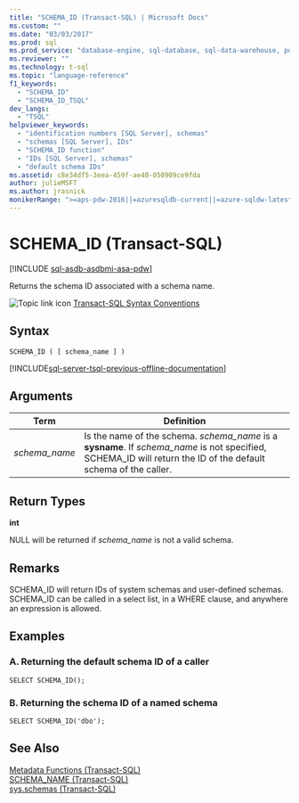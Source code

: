 ```yaml
---
title: "SCHEMA_ID (Transact-SQL) | Microsoft Docs"
ms.custom: ""
ms.date: "03/03/2017"
ms.prod: sql
ms.prod_service: "database-engine, sql-database, sql-data-warehouse, pdw"
ms.reviewer: ""
ms.technology: t-sql
ms.topic: "language-reference"
f1_keywords: 
  - "SCHEMA_ID"
  - "SCHEMA_ID_TSQL"
dev_langs: 
  - "TSQL"
helpviewer_keywords: 
  - "identification numbers [SQL Server], schemas"
  - "schemas [SQL Server], IDs"
  - "SCHEMA_ID function"
  - "IDs [SQL Server], schemas"
  - "default schema IDs"
ms.assetid: c8e34df5-3eea-459f-ae40-050909ce9fda
author: julieMSFT
ms.author: jrasnick
monikerRange: ">=aps-pdw-2016||=azuresqldb-current||=azure-sqldw-latest||>=sql-server-2016||=sqlallproducts-allversions||>=sql-server-linux-2017||=azuresqldb-mi-current"
---
```

# SCHEMA_ID (Transact-SQL)
[!INCLUDE [sql-asdb-asdbmi-asa-pdw](../../includes/applies-to-version/sql-asdb-asdbmi-asa-pdw.md)]

  Returns the schema ID associated with a schema name.  
  
 ![Topic link icon](../../database-engine/configure-windows/media/topic-link.gif "Topic link icon") [Transact-SQL Syntax Conventions](../../t-sql/language-elements/transact-sql-syntax-conventions-transact-sql.md)  
  
## Syntax  
  
```  
SCHEMA_ID ( [ schema_name ] )   
```  
  
[!INCLUDE[sql-server-tsql-previous-offline-documentation](../../includes/sql-server-tsql-previous-offline-documentation.md)]

## Arguments
  
|Term|Definition|  
|----------|----------------|  
|*schema_name*|Is the name of the schema. *schema_name* is a **sysname**. If *schema_name* is not specified, SCHEMA_ID will return the ID of the default schema of the caller.|  
  
## Return Types  
 **int**  
  
 NULL will be returned if *schema_name* is not a valid schema.  
  
## Remarks  
 SCHEMA_ID will return IDs of system schemas and user-defined schemas. SCHEMA_ID can be called in a select list, in a WHERE clause, and anywhere an expression is allowed.  
  
## Examples  
  
### A. Returning the default schema ID of a caller  
  
```  
SELECT SCHEMA_ID();  
```  
  
### B. Returning the schema ID of a named schema  
  
```  
SELECT SCHEMA_ID('dbo');  
```  
  
## See Also  
 [Metadata Functions &#40;Transact-SQL&#41;](../../t-sql/functions/metadata-functions-transact-sql.md)   
 [SCHEMA_NAME &#40;Transact-SQL&#41;](../../t-sql/functions/schema-name-transact-sql.md)   
 [sys.schemas &#40;Transact-SQL&#41;](../../relational-databases/system-catalog-views/schemas-catalog-views-sys-schemas.md)  
  
  

